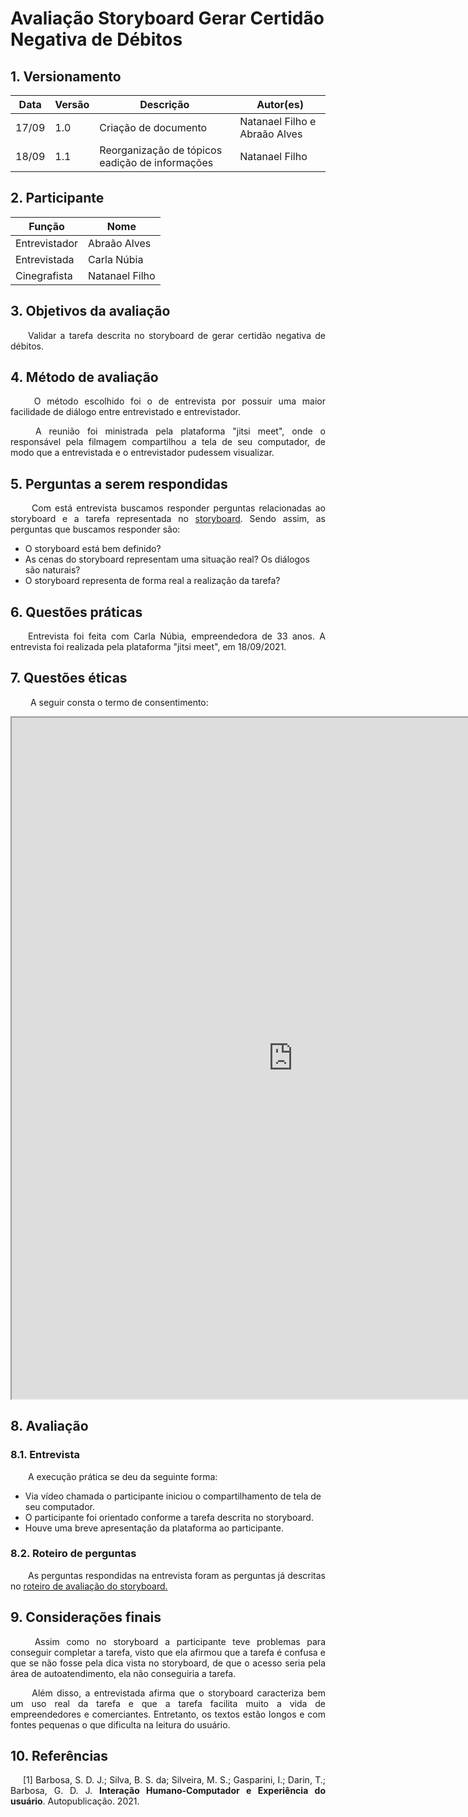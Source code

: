 # Avaliação Storyboard Gerar Certidão Negativa de Débitos
## 1. Versionamento
|Data|Versão|Descrição|Autor(es)
|--|--|--|--|
|17/09|1.0|Criação de documento|Natanael Filho e Abraão Alves| 
|18/09|1.1|Reorganização de tópicos eadição de informações|Natanael Filho| 

## 2. Participante

|Função|Nome|
|--|--|
|Entrevistador|Abraão Alves|
|Entrevistada|Carla Núbia|
|Cinegrafista|Natanael Filho|

## 3. Objetivos da avaliação

<p align = "justify">  &emsp;&emsp;Validar a tarefa descrita no storyboard de gerar certidão negativa de débitos.</p>

## 4. Método de avaliação 

<p align = "justify">  &emsp;&emsp; O método escolhido foi o de entrevista por possuir uma maior facilidade de diálogo entre entrevistado e entrevistador.</p>

<p align = "justify">  &emsp;&emsp; A reunião foi ministrada pela plataforma "jitsi meet", onde o responsável pela filmagem compartilhou a tela de seu computador, de modo que a entrevistada e o entrevistador pudessem visualizar.</p>

## 5. Perguntas a serem respondidas

<p align = "justify">  &emsp;&emsp; Com está entrevista buscamos responder perguntas relacionadas ao storyboard e a tarefa representada no <a href="../../storyboards">storyboard</a>. Sendo assim, as perguntas que buscamos responder são:</p>

- O storyboard está bem definido?
- As cenas do storyboard representam uma situação real? Os diálogos são naturais?
- O storyboard representa de forma real a realização da tarefa?


## 6. Questões práticas
<p align = "justify">  &emsp;&emsp;Entrevista foi feita com Carla Núbia, empreendedora de 33 anos. A entrevista foi realizada pela plataforma "jitsi meet", em 18/09/2021.</p>

## 7. Questões éticas
<p align = "justify">  &emsp;&emsp; A seguir consta o termo de consentimento: </p>

<iframe width=900 height=1090 src="https://docs.google.com/document/d/e/2PACX-1vTSIZj8nqCPszx8uCQDf-lLUs-0N4OkujT2QMwv7w2bTF1BzAWnNl9BfyzXUMt2uCABUQIoXRh6pP4v/pub?embedded=true"></iframe>

## 8. Avaliação

### 8.1. Entrevista
<p align = "justify">  &emsp;&emsp;A execução prática se deu da seguinte forma:</p>

- Via vídeo chamada o participante iniciou o compartilhamento de tela de seu computador.
- O participante foi orientado conforme a tarefa descrita no storyboard.
- Houve uma breve apresentação da plataforma ao participante.

### 8.2. Roteiro de perguntas
<p align = "justify">  &emsp;&emsp;As perguntas respondidas na entrevista foram as perguntas já descritas no <a href="../../planejamentoAvaliacao">roteiro de avaliação do storyboard.</a></p>

## 9. Considerações finais

<p align = "justify">  &emsp;&emsp; Assim como no storyboard a participante teve problemas para conseguir completar a tarefa, visto que ela afirmou que a tarefa é confusa e que se não fosse pela dica vista no storyboard, de que o acesso seria pela área de autoatendimento, ela não conseguiria a tarefa.</p>
<p align = "justify">  &emsp;&emsp; Além disso, a entrevistada afirma que o storyboard caracteriza bem um uso real da tarefa e que a tarefa facilita muito a vida de empreendedores e comerciantes. Entretanto, os textos estão longos e com fontes pequenas o que dificulta na leitura do usuário.</p>

## 10. Referências

<p style="text-align: justify; text-indent: 20px">[1] Barbosa, S. D. J.; Silva, B. S. da; Silveira, M. S.; Gasparini, I.; Darin, T.; Barbosa, G. D. J. <b>Interação Humano-Computador e Experiência do usuário</b>. Autopublicação. 2021.</p>



